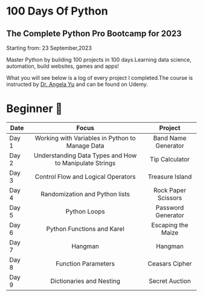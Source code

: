 



# 100 Days Of Python

## The Complete Python Pro Bootcamp for 2023
Starting from: 23 September,2023

Master Python by building 100 projects in 100 days.Learning data science, automation, build websites, games and apps! 

What you will see below is a log of every project I completed.The course is instructed by [Dr. Angela Yu](https://www.udemy.com/course/100-days-of-code/) and can be found on Udemy.

# Beginner :hatching_chick:



| Date	|   Focus| Project 	|
|-----	|:--------:|:----------:|
|Day 1	| Working with Variables in Python to Manage Data| Band Name Generator | 
|Day 2 	| Understanding Data Types and How to Manipulate Strings  	| Tip Calculator  	|
| Day 3 	|   Control Flow and Logical Operators	| Treasure Island  |
| Day 4 	|   Randomization and Python lists	| Rock Paper Scissors |
| Day 5 	|   Python Loops	|  Password Generator  |
| Day 6 	|   Python Functions and Karel	| Escaping the Maize |
| Day 7 	|   Hangman	| Hangman |
| Day 8 	|   Function Parameters	|  Ceasars Cipher  |
| Day 9 	|   Dictionaries and Nesting	| Secret Auction |


